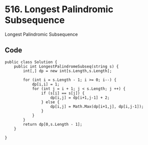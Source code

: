 # 516. Longest Palindromic Subsequence
Longest Palindromic Subsequence

## Code
    public class Solution {
        public int LongestPalindromeSubseq(string s) {
            int[,] dp = new int[s.Length,s.Length];
            
            for (int i = s.Length - 1; i >= 0; i--) {
                dp[i,i] = 1;
                for (int j = i + 1; j < s.Length; j ++) {
                    if (s[i] == s[j]) {
                        dp[i,j] = dp[i+1,j-1] + 2;
                    } else {
                        dp[i,j] = Math.Max(dp[i+1,j], dp[i,j-1]);
                    }
                }
            }
            return dp[0,s.Length - 1];
        }

    }